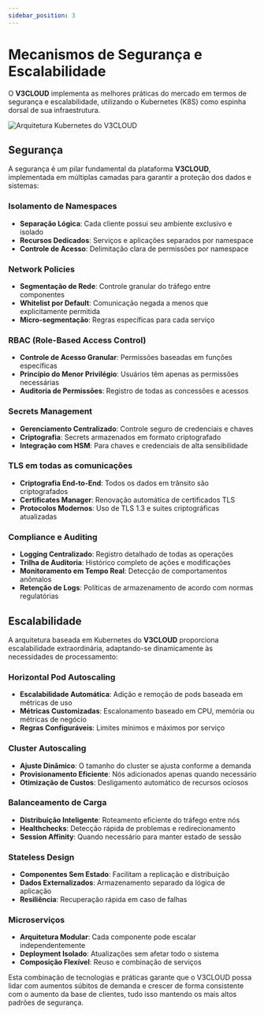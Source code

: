 ```yaml
---
sidebar_position: 3
---
```


# Mecanismos de Segurança e Escalabilidade

O **V3CLOUD** implementa as melhores práticas do mercado em termos de segurança e escalabilidade, utilizando o Kubernetes (K8S) como espinha dorsal de sua infraestrutura.

![Arquitetura Kubernetes do V3CLOUD](/img/arquitetura-k8s.png)

## Segurança

A segurança é um pilar fundamental da plataforma **V3CLOUD**, implementada em múltiplas camadas para garantir a proteção dos dados e sistemas:

### Isolamento de Namespaces

- **Separação Lógica**: Cada cliente possui seu ambiente exclusivo e isolado
- **Recursos Dedicados**: Serviços e aplicações separados por namespace
- **Controle de Acesso**: Delimitação clara de permissões por namespace

### Network Policies

- **Segmentação de Rede**: Controle granular do tráfego entre componentes
- **Whitelist por Default**: Comunicação negada a menos que explicitamente permitida
- **Micro-segmentação**: Regras específicas para cada serviço

### RBAC (Role-Based Access Control)

- **Controle de Acesso Granular**: Permissões baseadas em funções específicas
- **Princípio do Menor Privilégio**: Usuários têm apenas as permissões necessárias
- **Auditoria de Permissões**: Registro de todas as concessões e acessos

### Secrets Management

- **Gerenciamento Centralizado**: Controle seguro de credenciais e chaves
- **Criptografia**: Secrets armazenados em formato criptografado
- **Integração com HSM**: Para chaves e credenciais de alta sensibilidade

### TLS em todas as comunicações

- **Criptografia End-to-End**: Todos os dados em trânsito são criptografados
- **Certificates Manager**: Renovação automática de certificados TLS
- **Protocolos Modernos**: Uso de TLS 1.3 e suites criptográficas atualizadas

### Compliance e Auditing

- **Logging Centralizado**: Registro detalhado de todas as operações
- **Trilha de Auditoria**: Histórico completo de ações e modificações
- **Monitoramento em Tempo Real**: Detecção de comportamentos anômalos
- **Retenção de Logs**: Políticas de armazenamento de acordo com normas regulatórias

## Escalabilidade

A arquitetura baseada em Kubernetes do **V3CLOUD** proporciona escalabilidade extraordinária, adaptando-se dinamicamente às necessidades de processamento:

### Horizontal Pod Autoscaling

- **Escalabilidade Automática**: Adição e remoção de pods baseada em métricas de uso
- **Métricas Customizadas**: Escalonamento baseado em CPU, memória ou métricas de negócio
- **Regras Configuráveis**: Limites mínimos e máximos por serviço

### Cluster Autoscaling

- **Ajuste Dinâmico**: O tamanho do cluster se ajusta conforme a demanda
- **Provisionamento Eficiente**: Nós adicionados apenas quando necessário
- **Otimização de Custos**: Desligamento automático de recursos ociosos

### Balanceamento de Carga

- **Distribuição Inteligente**: Roteamento eficiente do tráfego entre nós
- **Healthchecks**: Detecção rápida de problemas e redirecionamento
- **Session Affinity**: Quando necessário para manter estado de sessão

### Stateless Design

- **Componentes Sem Estado**: Facilitam a replicação e distribuição
- **Dados Externalizados**: Armazenamento separado da lógica de aplicação
- **Resiliência**: Recuperação rápida em caso de falhas

### Microserviços

- **Arquitetura Modular**: Cada componente pode escalar independentemente
- **Deployment Isolado**: Atualizações sem afetar todo o sistema
- **Composição Flexível**: Reuso e combinação de serviços

Esta combinação de tecnologias e práticas garante que o V3CLOUD possa lidar com aumentos súbitos de demanda e crescer de forma consistente com o aumento da base de clientes, tudo isso mantendo os mais altos padrões de segurança.
